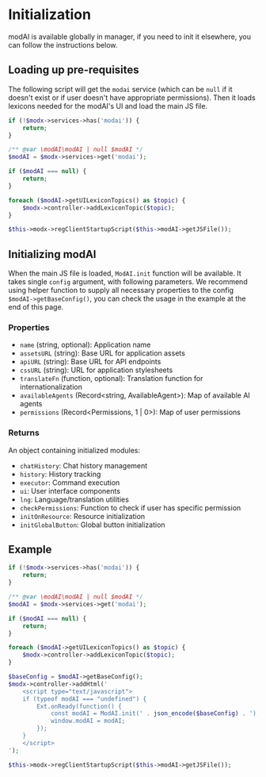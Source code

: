 # Initialization

modAI is available globally in manager, if you need to init it elsewhere, you can follow the instructions below.

## Loading up pre-requisites
The following script will get the `modai` service (which can be `null` if it doesn't exist or if user doesn't have appropriate permissions). Then it loads lexicons needed for the modAI's UI and load the main JS file.
```php
if (!$modx->services->has('modai')) {
    return;
}

/** @var \modAI\modAI | null $modAI */
$modAI = $modx->services->get('modai');

if ($modAI === null) {
    return;
}

foreach ($modAI->getUILexiconTopics() as $topic) {
    $modx->controller->addLexiconTopic($topic);
}

$this->modx->regClientStartupScript($this->modAI->getJSFile());
```

## Initializing modAI
When the main JS file is loaded, `ModAI.init` function will be available. It takes single `config` argument, with following parameters. We recommend using helper function to supply all necessary properties to the config `$modAI->getBaseConfig()`, you can check the usage in the example at the end of this page.

### Properties
- `name` (string, optional): Application name
- `assetsURL` (string): Base URL for application assets
- `apiURL` (string): Base URL for API endpoints
- `cssURL` (string): URL for application stylesheets
- `translateFn` (function, optional): Translation function for internationalization
- `availableAgents` (Record<string, AvailableAgent>): Map of available AI agents
- `permissions` (Record<Permissions, 1 | 0>): Map of user permissions

### Returns
An object containing initialized modules:
- `chatHistory`: Chat history management
- `history`: History tracking
- `executor`: Command execution
- `ui`: User interface components
- `lng`: Language/translation utilities
- `checkPermissions`: Function to check if user has specific permission
- `initOnResource`: Resource initialization
- `initGlobalButton`: Global button initialization

## Example

```php
if (!$modx->services->has('modai')) {
    return;
}

/** @var \modAI\modAI | null $modAI */
$modAI = $modx->services->get('modai');

if ($modAI === null) {
    return;
}

foreach ($modAI->getUILexiconTopics() as $topic) {
    $modx->controller->addLexiconTopic($topic);
}

$baseConfig = $modAI->getBaseConfig();
$modx->controller->addHtml('
    <script type="text/javascript">
    if (typeof modAI === "undefined") {
        Ext.onReady(function() {
            const modAI = ModAI.init(' . json_encode($baseConfig) . ');
            window.modAI = modAI;
        });
    }
    </script>
');

$this->modx->regClientStartupScript($this->modAI->getJSFile());
``` 

